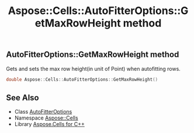 ﻿---
title: Aspose::Cells::AutoFitterOptions::GetMaxRowHeight method
linktitle: GetMaxRowHeight
second_title: Aspose.Cells for C++ API Reference
description: 'Aspose::Cells::AutoFitterOptions::GetMaxRowHeight method. Gets and sets the max row height(in unit of Point) when autofitting rows in C++.'
type: docs
weight: 1400
url: /cpp/aspose.cells/autofitteroptions/getmaxrowheight/
---
## AutoFitterOptions::GetMaxRowHeight method


Gets and sets the max row height(in unit of Point) when autofitting rows.

```cpp
double Aspose::Cells::AutoFitterOptions::GetMaxRowHeight()
```

## See Also

* Class [AutoFitterOptions](../)
* Namespace [Aspose::Cells](../../)
* Library [Aspose.Cells for C++](../../../)

